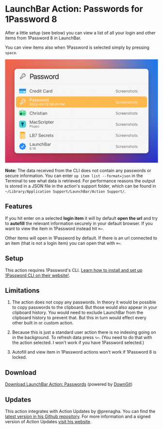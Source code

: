 # LaunchBar Action: Passwords for 1Password 8

After a little setup (see below) you can view a list of all your login and other items from 1Password 8 in LaunchBar. 

You can view items also when 1Password is selected simply by pressing `space`. 

<img src="01.png" width="552"/>

**Note:** The data received from the CLI does not contain any passwords or secure information. You can enter `op item list --format=json` in the Terminal to see what data is retrieved. For performance reasons the output is stored in a JSON file in the action's support folder, which can be found in `~/Library/Application Support/LaunchBar/Action Support/`.

## Features 

If you hit enter on a selected **login item** it will by default **open the url** and try to **autofill** the relevant information securely in your default browser. If you want to view the item in 1Password instead hit `⌘↩`.

Other items will open in 1Password by default. If there is an url connected to an item (that is not a login item) you can open that with `⌘↩`. 


## Setup

This action requires 1Password's CLI. [Learn how to install and set up 1Password CLI on their website!](https://developer.1password.com/docs/cli/get-started#install). 

## Limitations

1) The action does not copy any passwords. In theory it would be possible to copy passwords to the clipboard. But those would also appear in your clipboard history. You would need to exclude LaunchBar from the clipboard history to prevent that. But this in turn would effect every other built in or custom action. 

2) Because this is just a standard user action there is no indexing going on in the background. To refresh data press `⌥↩`. (You need to do that with the action selected. I won't work if you have 1Password selected.)

3) Autofill and view item in 1Password actions won't work if 1Password 8 is locked.  

## Download

[Download LaunchBar Action: Passwords](https://minhaskamal.github.io/DownGit/#/home?url=https://github.com/Ptujec/LaunchBar/tree/master/Passwords) (powered by [DownGit](https://github.com/MinhasKamal/DownGit))

## Updates

This action integrates with Action Updates by @prenagha. You can find the [latest version in his Github repository](https://github.com/prenagha/launchbar). For more information and a signed version of Action Updates [visit his website](https://renaghan.com/launchbar/action-updates/).

